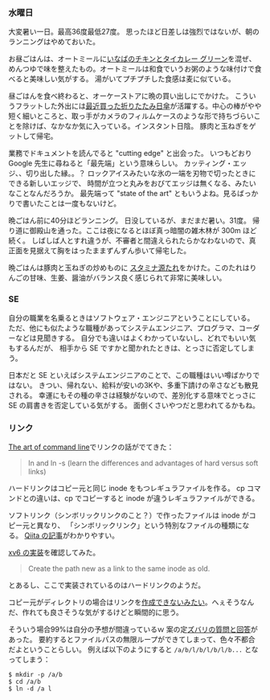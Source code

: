 ### 水曜日

大変暑い一日。最高36度最低27度。
思ったほど日差しは強烈ではないが、朝のランニングはやめておいた。

お昼ごはんは、オートミールに[いなばのチキンとタイカレー グリーン](https://www.inaba-foods.jp/products/detail/1622)を混ぜ、めんつゆで味を整えたもの。オートミールは和食でいうお粥のような味付けで食べると美味しい気がする。
湯がいてプチプチした食感は麦に似ている。

昼ごはんを食べ終わると、オーケーストアに晩の買い出しにでかけた。
こういうフラットした外出には[最近買った折りたたみ日傘](https://www.amazon.co.jp/gp/product/B0B3JDCKZ8)が活躍する。中心の棒がやや短く細いところと、取っ手がカメラのフィルムケースのような形で持ちづらいことを除けば、なかなか気に入っている。インスタント日陰。
豚肉と玉ねぎをゲットして帰宅。

業務でドキュメントを読んでると "cutting edge" と出会った。
いつもどおり Google 先生に尋ねると「最先端」という意味らしい。
カッティング・エッジ、、切り出した縁。。？
ロックアイスみたいな氷の一端を刃物で切ったときにできる新しいエッジで、
時間が立つと丸みをおびてエッジは無くなる、みたいなことなんだろうか。
最先端って "state of the art" ともいうよね。見るばっかりで書いたことは一度もないけど。

晩ごはん前に40分ほどランニング。
日没しているが、まだまだ暑い。31度。
帰り道に御殿山を通った。ここは夜になるとほぼ真っ暗闇の雑木林が 300m ほど続く。
しばしば人とすれ違うが、不審者と間違えられたらかなわないので、真正面を見据えて胸をはったままずんずん歩いて帰宅した。

晩ごはんは豚肉と玉ねぎの炒めものに [スタミナ源たれ](https://knktare.com/products/?p=4)をかけた。このたれはりんごの甘味、生姜、醤油がバランス良く感じられて非常に美味しい。

### SE

自分の職業を名乗るときはソフトウェア・エンジニアということにしている。
ただ、他にも似たような職種があってシステムエンジニア、プログラマ、コーダーなどは見聞きする。
自分でも違いはよくわかっていないし、どれでもいい気もするんだが、
相手から SE ですかと聞かれたときは、とっさに否定してしまう。

日本だと SE といえばシステムエンジニアのことで、この職種はいい噂ばかりではない。
きつい、帰れない、給料が安いの3Kや、多重下請けの辛さなども散見される。
幸運にもその種の辛さは経験がないので、差別化する意味でとっさに SE の肩書きを否定している気がする。
面倒くさいやつだと思われてるかもね。

### リンク

[The art of command line](https://github.com/jlevy/the-art-of-command-line#basics)でリンクの話がでてきた：

> ln and ln -s (learn the differences and advantages of hard versus soft links)

ハードリンクはコピー元と同じ inode をもつレギュラファイルを作る。
cp コマンドとの違いは、cp でコピーすると inode が違うレギュラファイルができる。

ソフトリンク（シンボリックリンクのこと？）で作ったファイルは inode がコピー元と異なり、
「シンボリックリンク」という特別なファイルの種類になる。
[Qiita の記事](https://qiita.com/lnznt/items/6178e1c5f066f22fe9c2)がわかりやすい。

[xv6 の実装](https://github.com/mit-pdos/xv6-public/blob/xv6-rev11/sysfile.c#L117-L165)を確認してみた。

> Create the path new as a link to the same inode as old.

とあるし、ここで実装されているのはハードリンクのようだ。

コピー元がディレクトリの場合はリンクを[作成できないみたい](https://github.com/mit-pdos/xv6-public/blob/xv6-rev11/sysfile.c#L134)。へぇそうなんだ、作れても良さそうな気がするけどと瞬間的に思う。

そういう場合99%は自分の予想が間違っているｗ
案の定[ズバリの質問と回答](https://askubuntu.com/a/525129)があった。
要約するとファイルパスの無限ループができてしまって、色々不都合だよということらしい。
例えば以下のようにすると `/a/b/l/b/l/b/l/b...` となってしまう：

```
$ mkdir -p /a/b
$ cd /a/b
$ ln -d /a l
```